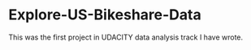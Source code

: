 # Explore-US-Bikeshare-Data
This was the first project in UDACITY data analysis track I have wrote.
